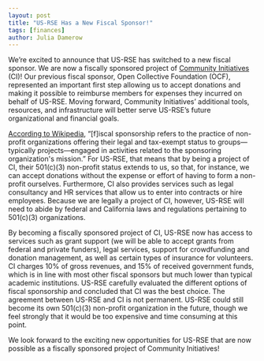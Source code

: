 ```yaml
---
layout: post
title: "US-RSE Has a New Fiscal Sponsor!"
tags: [finances]
author: Julia Damerow
---
```



We’re excited to announce that US-RSE has switched to a new fiscal sponsor. We are now a fiscally sponsored project of [Community Initiatives](https://communityin.org/) (CI)! Our previous fiscal sponsor, Open Collective Foundation (OCF), represented an important first step allowing us to accept donations and making it possible to reimburse members for expenses they incurred on behalf of US-RSE. 
Moving forward, Community Initiatives’ additional tools, resources, and infrastructure will better serve US-RSE’s future organizational and financial goals.

[According to Wikipedia](https://en.wikipedia.org/wiki/Fiscal_sponsorship), “[f]iscal sponsorship refers to the practice of non-profit organizations offering their legal and tax-exempt status to groups—typically projects—engaged in activities related to the sponsoring organization's mission.” 
For US-RSE, that means that by being a project of CI, their 501(c)(3) non-profit status extends to us, so that, for instance, we can accept donations without the expense or effort of having to form a non-profit ourselves. 
Furthermore, CI also provides services such as legal consultancy and HR services that allow us to enter into contracts or hire employees. 
Because we are legally a project of CI, however, US-RSE will need to abide by federal and California laws and regulations pertaining to 501(c)(3) organizations. 

By becoming a fiscally sponsored project of CI, US-RSE now has access to services such as grant support (we will be able to accept grants from federal and private funders), legal services, support for crowdfunding and donation management, as well as certain types of insurance for volunteers. 
CI charges 10% of gross revenues, and 15% of received government funds, which is in line with most other fiscal sponsors but much lower than typical academic institutions. 
US-RSE carefully evaluated the different options of fiscal sponsorship and concluded that CI was the best choice. 
The agreement between US-RSE and CI is not permanent. 
US-RSE could still become its own 501(c)(3) non-profit organization in the future, though we feel strongly that it would be too expensive and time consuming at this point.

We look forward to the exciting new opportunities for US-RSE that are now possible as a fiscally sponsored project of Community Initiatives! 









